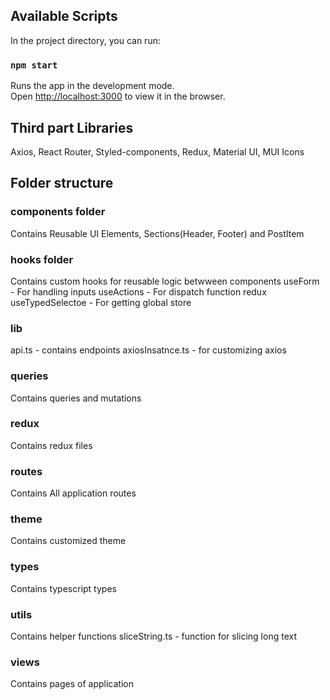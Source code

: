 ## Available Scripts

In the project directory, you can run:

### `npm start`

Runs the app in the development mode.\
Open [http://localhost:3000](http://localhost:3000) to view it in the browser.

## Third part Libraries

Axios,
React Router,
Styled-components,
Redux,
Material UI,
MUI Icons

###

## Folder structure

### components folder

Contains Reusable UI Elements, Sections(Header, Footer) and PostItem

### hooks folder

Contains custom hooks for reusable logic betwween components
useForm - For handling inputs
useActions - For dispatch function redux
useTypedSelectoe - For getting global store

### lib

api.ts - contains endpoints
axiosInsatnce.ts - for customizing axios

### queries

Contains queries and mutations

### redux

Contains redux files

### routes

Contains All application routes

### theme

Contains customized theme

### types

Contains typescript types

### utils

Contains helper functions
sliceString.ts - function for slicing long text

### views

Contains pages of application
